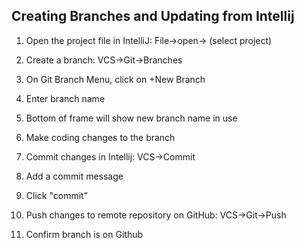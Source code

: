 
## Creating Branches and Updating from Intellij

1.  Open the project file in IntelliJ:  File->open-> (select project)
   
2.  Create a branch:  VCS->Git->Branches

3.  On Git Branch Menu, click on +New Branch

4.  Enter branch name

5.  Bottom of frame will show new branch name in use

6.  Make coding changes to the branch

7.  Commit changes in Intellij: VCS->Commit

8.  Add a commit message

9.  Click "commit"

10.  Push changes to remote repository on GitHub: VCS->Git->Push

11.  Confirm branch is on Github






   






